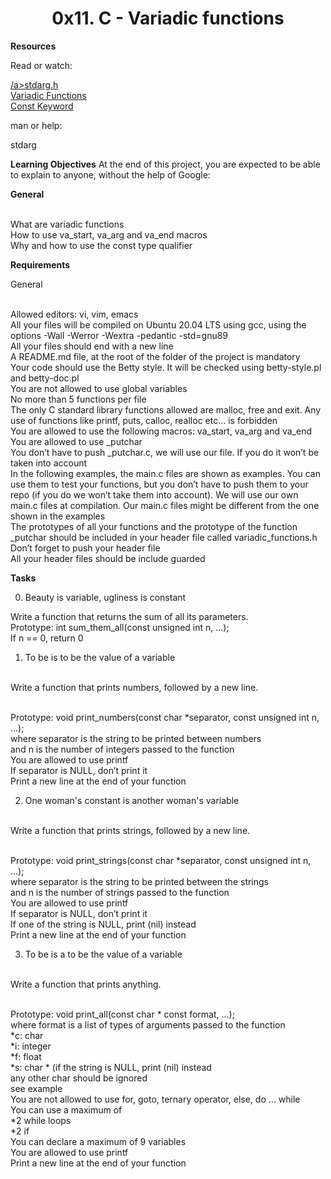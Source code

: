 
<h1><b><center>0x11. C - Variadic functions</center></b></h1>


<b>Resources</b>

Read or watch:

<a href="https://en.wikipedia.org/wiki/Stdarg.h" >/a>stdarg.h</a>
<br><a href="https://www.gnu.org/software/libc/manual/html_node/Variadic-Functions.html" >Variadic Functions</a>
<br><a href="https://en.wikipedia.org/wiki/Stdarg.h">Const Keyword</a>


man or help:

stdarg

<b>Learning Objectives</b>
At the end of this project, you are expected to be able to explain to anyone, without the help of Google:

<b>General</b>

<br>What are variadic functions
<br>How to use va_start, va_arg and va_end macros
<br>Why and how to use the const type qualifier


<b>Requirements</b>

General

<br>Allowed editors: vi, vim, emacs
<br>All your files will be compiled on Ubuntu 20.04 LTS using gcc, using the options -Wall -Werror -Wextra -pedantic -std=gnu89
<br>All your files should end with a new line
<br>A README.md file, at the root of the folder of the project is mandatory
<br>Your code should use the Betty style. It will be checked using betty-style.pl and betty-doc.pl
<br>You are not allowed to use global variables
<br>No more than 5 functions per file
<br>The only C standard library functions allowed are malloc, free and exit. Any use of functions like printf, puts, calloc, realloc etc… is forbidden
<br>You are allowed to use the following macros: va_start, va_arg and va_end
<br>You are allowed to use _putchar
<br>You don’t have to push _putchar.c, we will use our file. If you do it won’t be taken into account
<br>In the following examples, the main.c files are shown as examples. You can use them to test your functions, but you don’t have to push them to your repo (if you do we won’t take them into account). We will use our own main.c files at compilation. Our main.c files might be different from the one shown in the examples
<br>The prototypes of all your functions and the prototype of the function _putchar should be included in your header file called variadic_functions.h
<br>Don’t forget to push your header file
<br>All your header files should be include guarded


<b>Tasks</b>

0. Beauty is variable, ugliness is constant

Write a function that returns the sum of all its parameters.
<br>Prototype: int sum_them_all(const unsigned int n, ...);
<br>If n == 0, return 0

1. To be is to be the value of a variable

<br>Write a function that prints numbers, followed by a new line.

<br>Prototype: void print_numbers(const char *separator, const unsigned int n, ...);
<br>where separator is the string to be printed between numbers
<br>and n is the number of integers passed to the function
<br>You are allowed to use printf
<br>If separator is NULL, don’t print it
<br>Print a new line at the end of your function


2. One woman's constant is another woman's variable

<br>Write a function that prints strings, followed by a new line.

<br>Prototype: void print_strings(const char *separator, const unsigned int n, ...);
<br>where separator is the string to be printed between the strings
<br>and n is the number of strings passed to the function
<br>You are allowed to use printf
<br>If separator is NULL, don’t print it
<br>If one of the string is NULL, print (nil) instead
<br>Print a new line at the end of your function

3. To be is a to be the value of a variable

<br>Write a function that prints anything.

<br>Prototype: void print_all(const char * const format, ...);
<br>where format is a list of types of arguments passed to the function
<br>*c: char
<br>*i: integer
<br>*f: float
<br>*s: char * (if the string is NULL, print (nil) instead
<br>any other char should be ignored
<br>see example
<br>You are not allowed to use for, goto, ternary operator, else, do ... while
<br>You can use a maximum of
<br>*2 while loops
<br>*2 if
<br>You can declare a maximum of 9 variables
<br>You are allowed to use printf
<br>Print a new line at the end of your function
